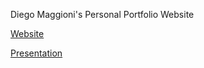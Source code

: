Diego Maggioni's Personal Portfolio Website

[Website](https://diegom-95.github.io/Portfolio/)

[Presentation](https://drive.google.com/file/d/1MsVido4KP1VPXzrY-Dumh2oUmz1JHQGc/view) 
